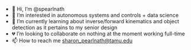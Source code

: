 - 👋 Hi, I’m @spearlnath
- 👀 I’m interested in autonomous systems and controls + data science 
- 🌱 I’m currently learning about inverse/forward kinematics and object detection as it pertains to my senior design
- 💔 I’m looking to collaborate on nothing at the moment working full-time
- 📫 How to reach me sharon_pearlnath@tamu.edu

<!---
spearlnath/spearlnath is a ✨ special ✨ repository because its `README.md` (this file) appears on your GitHub profile.
You can click the Preview link to take a look at your changes.
--->
